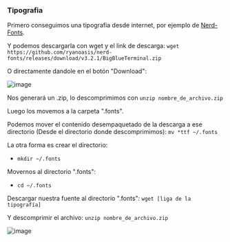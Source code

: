 ### Tipografia

Primero conseguimos una tipografia desde internet, por ejemplo de [Nerd-Fonts](https://www.nerdfonts.com/font-downloads).

Y podemos descargarla con wget y el link de descarga:
`wget https://github.com/ryanoasis/nerd-fonts/releases/download/v3.2.1/BigBlueTerminal.zip`

O directamente dandole en el botón "Download":

![image](https://github.com/Inf0sth/Kali-linux-Custom/assets/106565371/f8f653c5-f596-42ff-9e32-41bc61f9a231)

Nos generará un .zip, lo descomprimimos con `unzip nombre_de_archivo.zip`

Luego los movemos a la carpeta ".fonts".

Podemos mover el contenido desempaquetado de la descarga a ese directorio (Desde el directorio donde descomprimimos):
`mv *ttf ~/.fonts`


La otra forma es crear el directorio:
- `mkdir ~/.fonts`

Movernos al directorio ".fonts":
- `cd ~/.fonts`

Descargar nuestra fuente al directorio ".fonts":
`wget [liga de la tipografía]`

Y descomprimir el archivo:
`unzip nombre_de_archivo.zip`

![image](https://github.com/Inf0sth/Kali-linux-Custom/assets/106565371/d6c956d9-a63d-4303-ad12-d662fe44aa2e)
